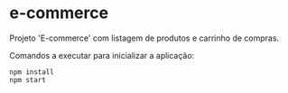 # e-commerce

Projeto 'E-commerce' com listagem de produtos e carrinho de compras.

Comandos a executar para inicializar a aplicação:
```
npm install
npm start
```
